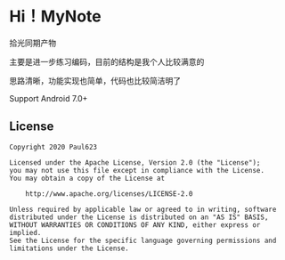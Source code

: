 Hi！MyNote
===

拾光同期产物

主要是进一步练习编码，目前的结构是我个人比较满意的

思路清晰，功能实现也简单，代码也比较简洁明了

Support Android 7.0+

## License

    Copyright 2020 Paul623
    
    Licensed under the Apache License, Version 2.0 (the "License");
    you may not use this file except in compliance with the License.
    You may obtain a copy of the License at
    
        http://www.apache.org/licenses/LICENSE-2.0
    
    Unless required by applicable law or agreed to in writing, software
    distributed under the License is distributed on an "AS IS" BASIS,
    WITHOUT WARRANTIES OR CONDITIONS OF ANY KIND, either express or implied.
    See the License for the specific language governing permissions and
    limitations under the License.
